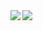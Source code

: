 <a href="https://github.com/anuraghazra/github-readme-stats">
  <img align="left" src="https://github-readme-stats.vercel.app/api?username=ryokotmng&count_private=true&show_icons=true" />
</a>
<a href="https://github.com/anuraghazra/github-readme-stats">
  <img align="left" src="https://github-readme-stats.vercel.app/api/top-langs/?username=ryokotmng" />
</a>
